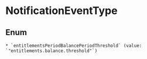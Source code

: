 
# NotificationEventType

## Enum


    * `entitlementsPeriodBalancePeriodThreshold` (value: `"entitlements.balance.threshold"`)



